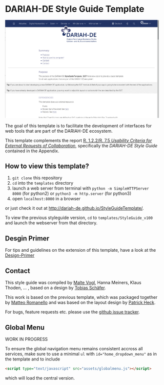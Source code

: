# DARIAH-DE Style Guide Template

![template screenshot](./screenshot_v2.png)

The goal of this template is to facilitate the development of interfaces for web tools that are part of the DARIAH-DE ecosystem.

This template complements the report [R. 1.2.2/R. 7.5 *Usability Criteria for External Requests of Collaboration*](https://wiki.de.dariah.eu/download/attachments/14651583/R1.2.2-7.5_final.pdf?version=1&modificationDate=1452850842838&api=v2), specifically the *DARIAH-DE Style Guide* contained in the Appendix.

## How to view this template?

1. `git clone` this repository
2. `cd` into the `templates` directory
3. launch a web server from terminal with `python -m SimpleHTTPServer 8000` (for python2) or `python3 -m http.server` (for python3)
4. open `localhost:8000` in a browser

or just check it out at <http://dariah-de.github.io/StyleGuideTemplate/>.

To view the previous styleguide version, `cd` to `templates/StyleGuide_v100` and launch
the webserver from that directory.

## Desgin Primer

For tips and guidelines on the extension of this template, have a look at
the [Design-Primer](design-primer.de.md)

## Contact

This style guide was compiled by [Malte Vogl](https://github.com/maltevogl), Hanna Meiners, Klaus Thoden, ... , based on a design by [Tobias Schäfer](https://github.com/tschaef).

This work is based on the previous template, which was packaged together by [Matteo Romanello](https://github.com/mromanello) and was based on the layout design by [Patrick Heck](https://github.com/patrickheck).

For bugs, feature requests etc. please use the [github issue tracker](https://github.com/DARIAH-DE/StyleGuideTemplate/issues).

## Global Menu

WORK IN PROGRESS

To ensure the global navigation menu remains consistent accross all services, make sure to use a minimal `ul` with `id="home_dropdown_menu"` as in the template and to include
```html
<script type="text/javascript" src="assets/globalmenu.js"></script>
```
which will load the central version.
